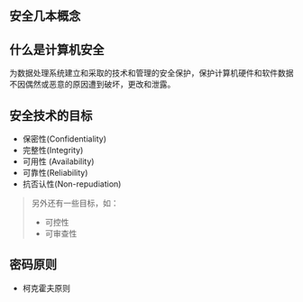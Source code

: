 ## 安全几本概念

## 什么是计算机安全

为数据处理系统建立和采取的技术和管理的安全保护，保护计算机硬件和软件数据不因偶然或恶意的原因遭到破坏，更改和泄露。

## 安全技术的目标
* 保密性(Confidentiality)
* 完整性(Integrity)
* 可用性 (Availability)
* 可靠性(Reliability)
* 抗否认性(Non-repudiation)
> 另外还有一些目标，如：
> * 可控性
> * 可审查性

## 密码原则
* 柯克霍夫原则
